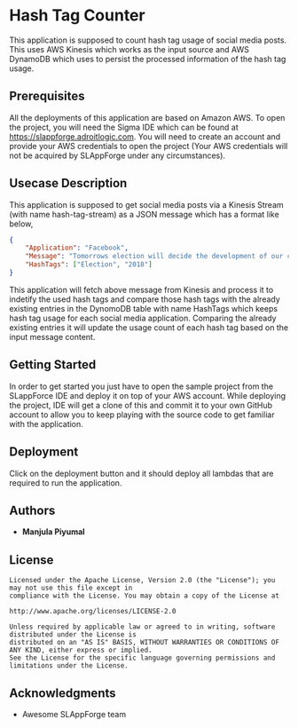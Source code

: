 # Hash Tag Counter

This application is supposed to count hash tag usage of social media posts. This uses AWS Kinesis which works as the input source and AWS DynamoDB which uses to persist the processed information of the hash tag usage. 

## Prerequisites

All the deployments of this application are based on Amazon AWS. To open the project, you will need the Sigma IDE which can be found at https://slappforge.adroitlogic.com. You will need to create an account and provide your AWS credentials to open the project (Your AWS credentials will not be acquired by SLAppForge under any circumstances).

## Usecase Description

This application is supposed to get social media posts via a Kinesis Stream (with name hash-tag-stream) as a JSON message which has a format like below,

```json
{
    "Application": "Facebook",
    "Message": "Tomorrows election will decide the development of our country for next couple of years",
    "HashTags": ["Election", "2018"]
}
```
This application will fetch above message from Kinesis and process it to indetify the used hash tags and compare those hash tags with the already existing entries in the DynomoDB table with name HashTags which keeps hash tag usage for each social media application. Comparing the already existing entries it will update the usage count of each hash tag based on the input message content.

## Getting Started

In order to get started you just have to open the sample project from the SLappForce IDE and deploy it on top of your AWS account. While deploying the project, IDE will get a clone of this and commit it to your own GitHub account to allow you to keep playing with the source code to get familiar with the application.

## Deployment

Click on the deployment button and it should deploy all lambdas that are required to run the application.

## Authors

* **Manjula Piyumal**

## License

```
Licensed under the Apache License, Version 2.0 (the "License"); you may not use this file except in 
compliance with the License. You may obtain a copy of the License at 

http://www.apache.org/licenses/LICENSE-2.0 

Unless required by applicable law or agreed to in writing, software distributed under the License is 
distributed on an "AS IS" BASIS, WITHOUT WARRANTIES OR CONDITIONS OF ANY KIND, either express or implied. 
See the License for the specific language governing permissions and limitations under the License. 
```

## Acknowledgments

* Awesome SLAppForge team